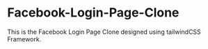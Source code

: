 # Facebook-Login-Page-Clone
This is the Facebook Login Page Clone designed using tailwindCSS Framework.
